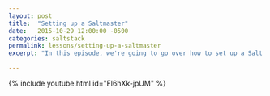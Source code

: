 ```yaml
---
layout: post
title:  "Setting up a Saltmaster"
date:   2015-10-29 12:00:00 -0500
categories: saltstack
permalink: lessons/setting-up-a-saltmaster
excerpt: "In this episode, we're going to go over how to set up a Salt Master.  First, let's start out with a blank Ubuntu 14.04 VM."

---
```

{% include youtube.html id="Fl6hXk-jpUM" %}
